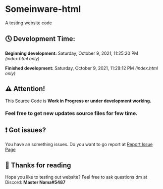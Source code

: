 # Someinware-html
A testing website code

## 🕓 Development Time:
**Beginning development:** Saturday, October 9, 2021, 11:25:20 PM _(index.html only)_

**Finished development:** Saturday, October 9, 2021, 11:28:12 PM _(index.html only)_

## ⚠ Attention!
This Source Code is __Work in Progress or under development working.__

### Feel free to get new updates source files for few time.

## ❗ Got issues?
You have an something issues. Do you want to go report at [Report Issue Page](https://github.com/MasterNama17083/Someinware-html/issues)

## 💬 Thanks for reading
Hope you like to testing out website? Feel free to ask questions dm at Discord: **Master Nama#5487**


